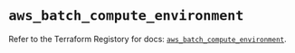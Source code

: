 # `aws_batch_compute_environment`

Refer to the Terraform Registory for docs: [`aws_batch_compute_environment`](https://registry.terraform.io/providers/hashicorp/aws/4.63.0/docs/resources/batch_compute_environment).

